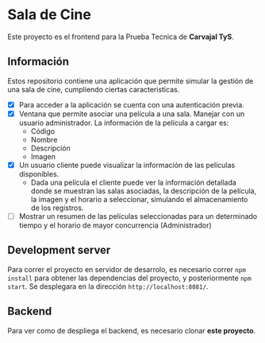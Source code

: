 # Sala de Cine

Este proyecto es el frontend para la Prueba Tecnica de **Carvajal TyS**.

## Información
Estos repositorio contiene una aplicación que permite simular la gestión de una sala de cine, cumpliendo ciertas caracteristicas.
- [x] Para acceder a la aplicación se cuenta con una autenticación previa.
- [x] Ventana que permite asociar una película a una sala. Manejar con un usuario administrador. La información de la película a cargar es:
  - Código
  - Nombre
  - Descripción
  - Imagen
- [x] Un usuario cliente puede visualizar la información de las películas disponibles.
  - Dada una película el cliente puede ver la información detallada donde se muestran las salas asociadas, la descripción de la película, la imagen y el horario a seleccionar, simulando el almacenamiento de los registros.
- [ ] Mostrar un resumen de las películas seleccionadas para un determinado tiempo y el horario de mayor concurrencia (Administrador)

## Development server
Para correr el proyecto en servidor de desarrolo, es necesario correr `npm install` para obtener las dependencias del proyecto, y posteriormente `npm start`. Se desplegara en la dirección `http://localhost:8081/`.

## Backend
Para ver como de despliega el backend, es necesario clonar **este proyecto**.
